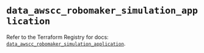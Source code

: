 # `data_awscc_robomaker_simulation_application`

Refer to the Terraform Registry for docs: [`data_awscc_robomaker_simulation_application`](https://registry.terraform.io/providers/hashicorp/awscc/0.70.0/docs/data-sources/robomaker_simulation_application).
